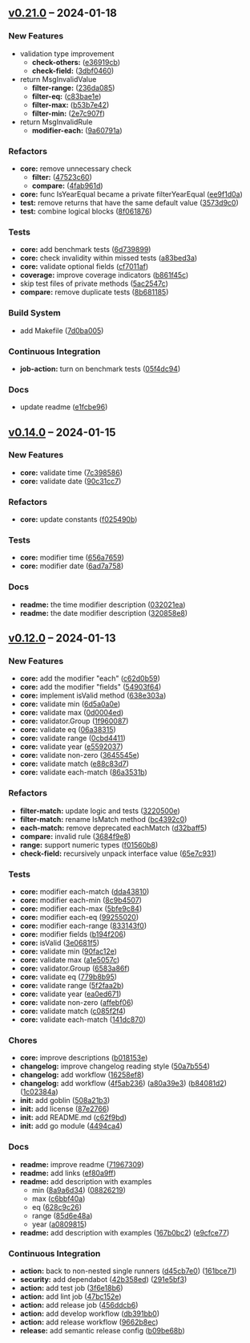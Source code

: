 ## [v0.21.0](https://github.com/yukal/slim-validator/compare/6e59d0cff354da1dff447271fd1eb6b4db93d115...e1fcbe96de9320c56419775f15d749c8bab1b6b2) – 2024-01-18

### New Features

- validation type improvement
  - **check-others:**  ([e36919cb](https://github.com/yukal/slim-validator/commit/e36919cb8edab37a4f12af1385d021147c430d60))
  - **check-field:**  ([3dbf0460](https://github.com/yukal/slim-validator/commit/3dbf04602bcdb3a47db6e9e64efa3cd1906e6c7d))
- return MsgInvalidValue
  - **filter-range:**  ([236da085](https://github.com/yukal/slim-validator/commit/236da085799cb3d11a2ffb2f79d32dcb18c39da9))
  - **filter-eq:**  ([c83bae1e](https://github.com/yukal/slim-validator/commit/c83bae1e89c57d36bcae4446e54bc6cc48bd569e))
  - **filter-max:**  ([b53b7e42](https://github.com/yukal/slim-validator/commit/b53b7e42124ec403ab5dd0b162ff96ed8adfc119))
  - **filter-min:**  ([2e7c907f](https://github.com/yukal/slim-validator/commit/2e7c907fb6ef7b16e7983c555354523a65656a20))
- return MsgInvalidRule
  - **modifier-each:**  ([9a60791a](https://github.com/yukal/slim-validator/commit/9a60791a4535421d63a7e0170f8439ff00accd16))

### Refactors

- **core:** remove unnecessary check
  - **filter:**  ([47523c60](https://github.com/yukal/slim-validator/commit/47523c608fee2cba630f28c178cfdea1b61dba1c))
  - **compare:**  ([4fab961d](https://github.com/yukal/slim-validator/commit/4fab961dc7f553b73033cf13b6e1e3c890699025))
- **core:** func IsYearEqual became a private filterYearEqual ([ee9f1d0a](https://github.com/yukal/slim-validator/commit/ee9f1d0a53930dbe3fde3912363ea01d55894469))
- **test:**  remove returns that have the same default value ([3573d9c0](https://github.com/yukal/slim-validator/commit/3573d9c06e431002e71b69e097e3b2a6a2a94e54))
- **test:**  combine logical blocks ([8f061876](https://github.com/yukal/slim-validator/commit/8f061876f46a320fa5e3d7f3ff46660293978f77))

### Tests

- **core:**  add benchmark tests ([6d739899](https://github.com/yukal/slim-validator/commit/6d739899b632098294287e6c99cfa34f80d31377))
- **core:**  check invalidity within missed tests ([a83bed3a](https://github.com/yukal/slim-validator/commit/a83bed3a1973ee1610a6013abd7bc8bae57c7c28))
- **core:**  validate optional fields ([cf7011af](https://github.com/yukal/slim-validator/commit/cf7011af12027a80fbb57043d7413b71a06cb629))
- **coverage:**  improve coverage indicators ([b861f45c](https://github.com/yukal/slim-validator/commit/b861f45caa88b7b9e0952e4d6d4a143f1e2bc64c))
-  skip test files of private methods ([5ac2547c](https://github.com/yukal/slim-validator/commit/5ac2547c7f003044646cb2c132e69c0b214878fe))
- **compare:**  remove duplicate tests ([8b681185](https://github.com/yukal/slim-validator/commit/8b681185074dfda1f2b141ca8f9109034e933c11))


### Build System

-  add Makefile ([7d0ba005](https://github.com/yukal/slim-validator/commit/7d0ba00583218ff4c1452b6dfdc859668f0f09eb))

### Continuous Integration

- **job-action:**  turn on benchmark tests ([05f4dc94](https://github.com/yukal/slim-validator/commit/05f4dc944074b24bab3e7c3db9914a5e7a064dc0))

### Docs

-  update readme ([e1fcbe96](https://github.com/yukal/slim-validator/commit/e1fcbe96de9320c56419775f15d749c8bab1b6b2))


## [v0.14.0](https://github.com/yukal/slim-validator/compare/dfdb22c433879ea3b12f5727f3c349148465d61c...656a76596b01860c61dc8213f35ff62a949117dc) – 2024-01-15

### New Features

- **core:**  validate time ([7c398586](https://github.com/yukal/slim-validator/commit/7c3985863f7a6d1a36926e755eb70d98572c2e53))
- **core:**  validate date ([90c31cc7](https://github.com/yukal/slim-validator/commit/90c31cc7d942f3162de72885068fc9eba665d50e))

### Refactors

- **core:**  update constants ([f025490b](https://github.com/yukal/slim-validator/commit/f025490b5662601de5c0de7f7b354ceb0b5d6e79))

### Tests

- **core:**  modifier time ([656a7659](https://github.com/yukal/slim-validator/commit/656a76596b01860c61dc8213f35ff62a949117dc))
- **core:**  modifier date ([6ad7a758](https://github.com/yukal/slim-validator/commit/6ad7a7584630f9ef5d4356dc391ade90d67ffe41))

### Docs

- **readme:**  the time modifier description ([032021ea](https://github.com/yukal/slim-validator/commit/032021ea62225bb1930e09866303a48bc66f7009))
- **readme:**  the date modifier description ([320858e8](https://github.com/yukal/slim-validator/commit/320858e8db61b84f955d1ab731d87526c6d25465))


## [v0.12.0](https://github.com/yukal/slim-validator/compare/87e27661ecc321bc6b45ec477d1cb5c80f63fbfd...719673093ca141fadcd9ec18115b0673fba00f46) – 2024-01-13

### New Features

- **core:**  add the modifier "each" ([c62d0b59](https://github.com/yukal/slim-validator/commit/c62d0b5970314081344028c1b076185d7c37ce57))
- **core:**  add the modifier "fields" ([54903f64](https://github.com/yukal/slim-validator/commit/54903f647c5ee41ba8d767fa01c957e6bcc62c9a))
- **core:**  implement isValid method ([638e303a](https://github.com/yukal/slim-validator/commit/638e303a58cbd5f845c85ee3ac10936518a62043))
- **core:**  validate min ([6d5a0a0e](https://github.com/yukal/slim-validator/commit/6d5a0a0efa0e2fdb2800da6e7225f8a1c74e9b80))
- **core:**  validate max ([0d0004ed](https://github.com/yukal/slim-validator/commit/0d0004ed0c54e6aca89586c7d6a3a744408991fc))
- **core:**  validator.Group ([1f960087](https://github.com/yukal/slim-validator/commit/1f960087c88659dfd5f51e080e50cf3e4ef83aa7))
- **core:**  validate eq ([06a38315](https://github.com/yukal/slim-validator/commit/06a38315da14aa1e770ad9f0c58dba007f9b0ecc))
- **core:**  validate range ([0cbd4411](https://github.com/yukal/slim-validator/commit/0cbd441189fc23be12a0a751d1c030519c977054))
- **core:**  validate year ([e5592037](https://github.com/yukal/slim-validator/commit/e559203799c0e04f44e7863b45d70a4266c3bc05))
- **core:**  validate non-zero ([3645545e](https://github.com/yukal/slim-validator/commit/3645545e09f34e7ca9915ea35556a3cd45393751))
- **core:**  validate match ([e88c83d7](https://github.com/yukal/slim-validator/commit/e88c83d784c4f6cb11a58ce7bd78aad6bb52ab03))
- **core:**  validate each-match ([86a3531b](https://github.com/yukal/slim-validator/commit/86a3531bbdfc299dfa7ca2b7f5877f9f29576ff1))

### Refactors

- **filter-match:**  update logic and tests ([3220500e](https://github.com/yukal/slim-validator/commit/3220500e53e12141fab4bc8202efd828f7cea8e5))
- **filter-match:**  rename IsMatch method ([bc4392c0](https://github.com/yukal/slim-validator/commit/bc4392c0f7931fc750f31eedb1a964f164edb79c))
- **each-match:**  remove deprecated eachMatch ([d32baff5](https://github.com/yukal/slim-validator/commit/d32baff5fa80a3dc3e2dd399fccb01f43d096bba))
- **compare:**  invalid rule ([3684f9e8](https://github.com/yukal/slim-validator/commit/3684f9e83867b5304ebb6b9b070cca4d0d9b3777))
- **range:**  support numeric types ([f01560b8](https://github.com/yukal/slim-validator/commit/f01560b8ffbd780dc7de4ae862acae3bf754f293))
- **check-field:**  recursively unpack interface value ([65e7c931](https://github.com/yukal/slim-validator/commit/65e7c931530fc5e9103fe00f7d9431ed7bdfeff6))

### Tests

- **core:**  modifier each-match ([dda43810](https://github.com/yukal/slim-validator/commit/dda4381050c49a85c68fc49b2e96c7ca66f9ba59))
- **core:**  modifier each-min ([8c9b4507](https://github.com/yukal/slim-validator/commit/8c9b450760aa0cb41b9b4f2f9e8951c7f0c26c57))
- **core:**  modifier each-max ([5bfe9c84](https://github.com/yukal/slim-validator/commit/5bfe9c84566e7fb403677bfbc87558cff65c80ed))
- **core:**  modifier each-eq ([99255020](https://github.com/yukal/slim-validator/commit/992550207d7d17ea3f92189465fafadf72bfd26f))
- **core:**  modifier each-range ([833143f0](https://github.com/yukal/slim-validator/commit/833143f00e1cc9f19079cf9addcefab2641afaee))
- **core:**  modifier fields ([b194f206](https://github.com/yukal/slim-validator/commit/b194f206d8a9c5bc5758ea269576eb3360ee186a))
- **core:**  isValid ([3e0681f5](https://github.com/yukal/slim-validator/commit/3e0681f5dc107ac4cb6eee0b361b8889e649ed11))
- **core:**  validate min ([90fac12e](https://github.com/yukal/slim-validator/commit/90fac12eaa35206f60da6b7d4a2c4fc51519b50b))
- **core:**  validate max ([a1e5057c](https://github.com/yukal/slim-validator/commit/a1e5057c68adc09f0833a9b7a7ed4d69c84152be))
- **core:**  validator.Group ([6583a86f](https://github.com/yukal/slim-validator/commit/6583a86f77c02f8f9bdc4ccddc3d3ea55fc12fb0))
- **core:**  validate eq ([779b8b95](https://github.com/yukal/slim-validator/commit/779b8b951d2588fa1d6ebd2db5825840877ded11))
- **core:**  validate range ([5f2faa2b](https://github.com/yukal/slim-validator/commit/5f2faa2bcca2ea3822c27e76ee719c8653b73e87))
- **core:**  validate year ([ea0ed671](https://github.com/yukal/slim-validator/commit/ea0ed67148bbc430c99539f57c98836e461a511a))
- **core:**  validate non-zero ([affebf06](https://github.com/yukal/slim-validator/commit/affebf063a75a1446355d5107145cb017dd0fc23))
- **core:**  validate match ([c085f2f4](https://github.com/yukal/slim-validator/commit/c085f2f4a0450ce03c74503a29be3dc074d441cc))
- **core:**  validate each-match ([141dc870](https://github.com/yukal/slim-validator/commit/141dc870603bf6fd7c6a03e908ea3a94c1785ce8))

### Chores

- **core:**  improve descriptions ([b018153e](https://github.com/yukal/slim-validator/commit/b018153e50b065e92315e89734b2e3f69bc5b8d0))
- **changelog:**  improve changelog reading style ([50a7b554](https://github.com/yukal/slim-validator/commit/50a7b55415c633c8e4eed4638530a39e626cbe2d))
- **changelog:**  add workflow ([16258ef8](https://github.com/yukal/slim-validator/commit/16258ef8edfa7a93287dfa59037c71abe77e40a1))
- **changelog:**  add workflow ([4f5ab236](https://github.com/yukal/slim-validator/commit/4f5ab23697d5fb8c6c77ff0851c83b967f60a4d9)) ([a80a39e3](https://github.com/yukal/slim-validator/commit/a80a39e3fc68bdf0ab6cf7971838d6d567252c8b)) ([b84081d2](https://github.com/yukal/slim-validator/commit/b84081d24f31ff04170dab1295537cc2bf883653)) ([1c02384a](https://github.com/yukal/slim-validator/commit/1c02384a2c2e4fad46718e1769083a297a518e01))
- **init:**  add goblin ([508a21b3](https://github.com/yukal/slim-validator/commit/508a21b37269cf999d0527f03af20e0b19a34f0e))
- **init:**  add license   ([87e2766](https://github.com/yukal/slim-validator/commit/87e27661ecc321bc6b45ec477d1cb5c80f63fbfd))
- **init:**  add README.md ([c62f9bd](https://github.com/yukal/slim-validator/commit/c62f9bd7dfc3be790f3f7bc7315e40043c1a5513))
- **init:**  add go module ([4494ca4](https://github.com/yukal/slim-validator/commit/4494ca40ce14d41e7c4ca778e2979df86150e9ba))

### Docs

- **readme:**  improve readme ([71967309](https://github.com/yukal/slim-validator/commit/719673093ca141fadcd9ec18115b0673fba00f46))
- **readme:**  add links ([ef80a9ff](https://github.com/yukal/slim-validator/commit/ef80a9ff5e190ccb9db7f99317fd97a36788e05a))
- **readme:**  add description with examples
  - min ([8a9a6d34](https://github.com/yukal/slim-validator/commit/8a9a6d349113a624638675d572d3056c1b8340bf)) ([08826219](https://github.com/yukal/slim-validator/commit/08826219e08a5f2e1033d942635995a8ea8cec1f))
  - max ([c6bbf40a](https://github.com/yukal/slim-validator/commit/c6bbf40ac2e6e42a61f962f0339f2c47d5fdeddc))
  - eq ([628c9c26](https://github.com/yukal/slim-validator/commit/628c9c26a96b103459af615e989b7ccc6a35971e))
  - range  ([85d6e48a](https://github.com/yukal/slim-validator/commit/85d6e48a2c2a82f68961a118623833753bb41209))
  - year ([a0809815](https://github.com/yukal/slim-validator/commit/a08098150df4149189ad564d4740c844d971ed47))
- **readme:**  add description with examples ([167b0bc2](https://github.com/yukal/slim-validator/commit/167b0bc233ca865691df94e3921295697b39fe1b)) ([e9cfce77](https://github.com/yukal/slim-validator/commit/e9cfce77ac2b142526144be7112a62bdbff18483))

### Continuous Integration

- **action:**  back to non-nested single runners ([d45cb7e0](https://github.com/yukal/slim-validator/commit/d45cb7e0cec2bb1ffa3217bed9cde6aa8201369e)) ([161bce71](https://github.com/yukal/slim-validator/commit/161bce710ed2db15d0efe28dbcd5c3561c24dae4))
- **security:**  add dependabot ([42b358ed](https://github.com/yukal/slim-validator/commit/42b358ed725daf31c34916d22e1429ff3ba82291)) ([291e5bf3](https://github.com/yukal/slim-validator/commit/291e5bf31c97cac212d5f5ca47734afeecae55df))
- **action:**  add test job ([3f6e18b6](https://github.com/yukal/slim-validator/commit/3f6e18b6c36eb3256535168ece2c26a14a17d651))
- **action:**  add lint job ([47bc152e](https://github.com/yukal/slim-validator/commit/47bc152ec3216b04ac27983fc2a6fcb2d815e16a))
- **action:**  add release job ([456ddcb6](https://github.com/yukal/slim-validator/commit/456ddcb67c3271efe2e9c2e11feb5a8d3a744e63))
- **action:**  add develop workflow ([db391bb0](https://github.com/yukal/slim-validator/commit/db391bb0397d95705ef4b22bd24a826165d4aca1))
- **action:**  add release workflow ([9662b8ec](https://github.com/yukal/slim-validator/commit/9662b8ec1e25fdef38bfd10418d4a0b93c50c059))
- **release:**  add semantic release config ([b09be68b](https://github.com/yukal/slim-validator/commit/b09be68b53bd2888baa3ae1087f5e86f87de0574))
